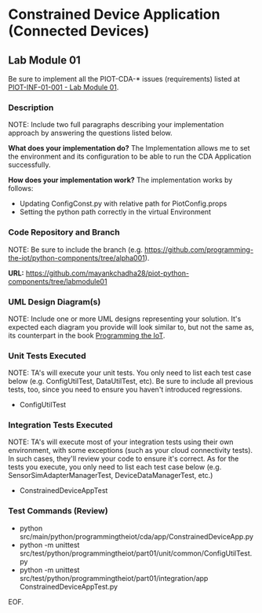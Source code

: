 # Constrained Device Application (Connected Devices)

## Lab Module 01

Be sure to implement all the PIOT-CDA-* issues (requirements) listed at [PIOT-INF-01-001 - Lab Module 01](https://github.com/orgs/programming-the-iot/projects/1#column-9974937).

### Description

NOTE: Include two full paragraphs describing your implementation approach by answering the questions listed below.

**What does your implementation do?**
The Implementation allows me to set the environment and its configuration to be able to run the CDA Application successfully.

**How does your implementation work?**
The implementation works by follows:
 - Updating ConfigConst.py with relative path for PiotConfig.props
 - Setting the python path correctly in the virtual Environment

### Code Repository and Branch

NOTE: Be sure to include the branch (e.g. https://github.com/programming-the-iot/python-components/tree/alpha001).

**URL:** https://github.com/mayankchadha28/piot-python-components/tree/labmodule01

### UML Design Diagram(s)

NOTE: Include one or more UML designs representing your solution. It's expected each
diagram you provide will look similar to, but not the same as, its counterpart in the
book [Programming the IoT](https://learning.oreilly.com/library/view/programming-the-internet/9781492081401/).


### Unit Tests Executed

NOTE: TA's will execute your unit tests. You only need to list each test case below
(e.g. ConfigUtilTest, DataUtilTest, etc). Be sure to include all previous tests, too,
since you need to ensure you haven't introduced regressions.

- ConfigUtilTest

### Integration Tests Executed

NOTE: TA's will execute most of your integration tests using their own environment, with
some exceptions (such as your cloud connectivity tests). In such cases, they'll review
your code to ensure it's correct. As for the tests you execute, you only need to list each
test case below (e.g. SensorSimAdapterManagerTest, DeviceDataManagerTest, etc.)

- ConstrainedDeviceAppTest

### Test Commands (Review)
- python src/main/python/programmingtheiot/cda/app/ConstrainedDeviceApp.py
- python -m unittest src/test/python/programmingtheiot/part01/unit/common/ConfigUtilTest.py
- python -m unittest src/test/python/programmingtheiot/part01/integration/app ConstrainedDeviceAppTest.py

EOF.

